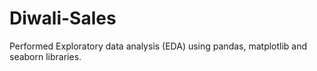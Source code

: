# Diwali-Sales
Performed Exploratory data analysis (EDA) using pandas, matplotlib and seaborn libraries.
